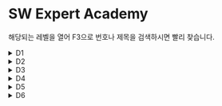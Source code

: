 # SW Expert Academy<br/>
해당되는 레벨을 열어 F3으로 번호나 제목을 검색하시면 빨리 찾습니다.
<details markdown="1">
<summary>D1</summary>

|Title|Solution|remarks|
|:---|:---:|:---:|
|1545.거꾸로 출력해 보아요|[java](https://github.com/gospel306/Algorithm/blob/master/SWExpertAcademy/D1/(1545)%20%EA%B1%B0%EA%BE%B8%EB%A1%9C%20%EC%B6%9C%EB%A0%A5%ED%95%B4%20%EB%B3%B4%EC%95%84%EC%9A%94.java)
|1933.간단한 N의 약수|[java](https://github.com/gospel306/Algorithm/blob/master/SWExpertAcademy/D1/(1933)%20%EA%B0%84%EB%8B%A8%ED%95%9C%20N%20%EC%9D%98%20%EC%95%BD%EC%88%98.java)
|1936.1대1 가위바위보|[java](https://github.com/gospel306/Algorithm/blob/master/SWExpertAcademy/D1/(1936)%201%EB%8C%801%20%EA%B0%80%EC%9C%84%EB%B0%94%EC%9C%84%EB%B3%B4.java)
|1938.아주 간단한 계산기|[java](https://github.com/gospel306/Algorithm/blob/master/SWExpertAcademy/D1/(1938)%20%EC%95%84%EC%A3%BC%20%EA%B0%84%EB%8B%A8%ED%95%9C%20%EA%B3%84%EC%82%B0%EA%B8%B0.java)
|2019.더블더블|[java](https://github.com/gospel306/Algorithm/blob/master/SWExpertAcademy/D1/(2019)%20%EB%8D%94%EB%B8%94%EB%8D%94%EB%B8%94.java)
|2025.N줄덧셈|[java](https://github.com/gospel306/Algorithm/blob/master/SWExpertAcademy/D1/(2025)%20N%EC%A4%84%EB%8D%A7%EC%85%88.java)|
|2027.대각선 출력하기|[java](https://github.com/gospel306/Algorithm/blob/master/SWExpertAcademy/D1/(2027)%20%EB%8C%80%EA%B0%81%EC%84%A0%20%EC%B6%9C%EB%A0%A5%ED%95%98%EA%B8%B0.java)
|2029.몫과 나머지 출력하기|[java](https://github.com/gospel306/Algorithm/blob/master/SWExpertAcademy/D1/(2029)%20%EB%AA%AB%EA%B3%BC%20%EB%82%98%EB%A8%B8%EC%A7%80%20%EC%B6%9C%EB%A0%A5%ED%95%98%EA%B8%B0.java)
|2043.서랍의 비밀번호|[java](https://github.com/gospel306/Algorithm/blob/master/SWExpertAcademy/D1/(2043)%20%EC%84%9C%EB%9E%8D%EC%9D%98%20%EB%B9%84%EB%B0%80%EB%B2%88%ED%98%B8.java)
|2046.스탬프 찍기|[java](https://github.com/gospel306/Algorithm/blob/master/SWExpertAcademy/D1/(2046)%20%EC%8A%A4%ED%83%AC%ED%94%84%20%EC%B0%8D%EA%B8%B0.java)
|2047.신문 헤드라인|[java](https://github.com/gospel306/Algorithm/blob/master/SWExpertAcademy/D1/(2047)%20%EC%8B%A0%EB%AC%B8%20%ED%97%A4%EB%93%9C%EB%9D%BC%EC%9D%B8.java)
|2050.알파벳을 숫자로 변환|[java](https://github.com/gospel306/Algorithm/blob/master/SWExpertAcademy/D1/(2050)%20%EC%95%8C%ED%8C%8C%EB%B2%B3%EC%9D%84%20%EC%88%AB%EC%9E%90%EB%A1%9C%20%EB%B3%80%ED%99%98.java)
|2056.연월일 달력|[java](https://github.com/gospel306/Algorithm/blob/master/SWExpertAcademy/D1/(2056)%20%EC%97%B0%EC%9B%94%EC%9D%BC%20%EB%8B%AC%EB%A0%A5.java)
|2058.자릿수 더하기|[java](https://github.com/gospel306/Algorithm/blob/master/SWExpertAcademy/D1/(2058)%20%EC%9E%90%EB%A6%BF%EC%88%98%20%EB%8D%94%ED%95%98%EA%B8%B0.java)|QuickSort 구현|
|2063.중간값 찾기|[java](https://github.com/gospel306/Algorithm/blob/master/SWExpertAcademy/D1/(2063)%20%EC%A4%91%EA%B0%84%EA%B0%92%20%EC%B0%BE%EA%B8%B0.java)
|2068.최대수 구하기|[java](https://github.com/gospel306/Algorithm/blob/master/SWExpertAcademy/D1/(2068)%20%EC%B5%9C%EB%8C%80%EC%88%98%20%EA%B5%AC%ED%95%98%EA%B8%B0.java)
|2070.큰 놈, 작은 놈, 같은 놈|[java](https://github.com/gospel306/Algorithm/blob/master/SWExpertAcademy/D1/(2070)%20%ED%81%B0%20%EB%86%88%2C%20%EC%9E%91%EC%9D%80%20%EB%86%88%2C%20%EA%B0%99%EC%9D%80%20%EB%86%88.java)
|2071.평균값 구하기|[java](https://github.com/gospel306/Algorithm/blob/master/SWExpertAcademy/D1/(2071)%ED%8F%89%EA%B7%A0%EA%B0%92%20%EA%B5%AC%ED%95%98%EA%B8%B0%2Cjava)
|2072.홀수만 더하기|[java](https://github.com/gospel306/Algorithm/blob/master/SWExpertAcademy/D1/(2072)%ED%99%80%EC%88%98%EB%A7%8C%20%EB%8D%94%ED%95%98%EA%B8%B0.java)

</details>

<details markdown="1">
<summary>D2</summary>

|Title|Solution|remarks|
|:---|:---:|:---:|
|1204.최빈수 구하기|[java](https://github.com/gospel306/Algorithm/blob/master/SWExpertAcademy/D2/(1204)%20%EC%B5%9C%EB%B9%88%EC%88%98%20%EA%B5%AC%ED%95%98%EA%B8%B0.java)
|1284.수도 요금 경쟁|[java](https://github.com/gospel306/Algorithm/blob/master/SWExpertAcademy/D2/(1284)%20%EC%88%98%EB%8F%84%20%EC%9A%94%EA%B8%88%20%EA%B2%BD%EC%9F%81.java)
|1285.아름이의 돌 던지기|[cpp](https://github.com/gospel306/Algorithm/blob/master/SWExpertAcademy/D2/(1285)%20%EC%95%84%EB%A6%84%EC%9D%B4%EC%9D%98%20%EB%8F%8C%20%EB%8D%98%EC%A7%80%EA%B8%B0.cpp)
|1288.새로운 불면증 치료법|[java](https://github.com/gospel306/Algorithm/blob/master/SWExpertAcademy/D2/(1288)%20%EC%83%88%EB%A1%9C%EC%9A%B4%20%EB%B6%88%EB%A9%B4%EC%A6%9D%20%EC%B9%98%EB%A3%8C%EB%B2%95.java)
|1859.백만 장자 프로젝트|[java](https://github.com/gospel306/Algorithm/blob/master/SWExpertAcademy/D2/(1859)%20%EB%B0%B1%EB%A7%8C%20%EC%9E%A5%EC%9E%90%20%ED%94%84%EB%A1%9C%EC%A0%9D%ED%8A%B8.java)
|1926.간단한 369게임|[java](https://github.com/gospel306/Algorithm/blob/master/SWExpertAcademy/D2/(1926)%20%EA%B0%84%EB%8B%A8%ED%95%9C%20369%EA%B2%8C%EC%9E%84.java)
|1928.Base64 Decoder|[java](https://github.com/gospel306/Algorithm/blob/master/SWExpertAcademy/D2/(1928)%20Base64%20Decoder.java)
|1940.가랏! RC카!|[java](https://github.com/gospel306/Algorithm/blob/master/SWExpertAcademy/D2/(1940)%20%EA%B0%80%EB%9E%8F!%20RC%EC%B9%B4!.java)
|1945.간단한 소인수분해|[java](https://github.com/gospel306/Algorithm/blob/master/SWExpertAcademy/D2/(1945)%20%EA%B0%84%EB%8B%A8%ED%95%9C%20%EC%86%8C%EC%9D%B8%EC%88%98%EB%B6%84%ED%95%B4.java)
|1946.간단한 압축 풀기|[java](https://github.com/gospel306/Algorithm/blob/master/SWExpertAcademy/D2/(1946)%20%EA%B0%84%EB%8B%A8%ED%95%9C%20%EC%95%95%EC%B6%95%20%ED%92%80%EA%B8%B0.java)
|1948.날짜 계산기|[java](https://github.com/gospel306/Algorithm/blob/master/SWExpertAcademy/D2/(1948)%20%EB%82%A0%EC%A7%9C%20%EA%B3%84%EC%82%B0%EA%B8%B0.java)
|1954.달팽이 숫자|[java](https://github.com/gospel306/Algorithm/blob/master/SWExpertAcademy/D2/(1954)%20%EB%8B%AC%ED%8C%BD%EC%9D%B4%20%EC%88%AB%EC%9E%90.java)
|1959.두개의 숫자열|[java](https://github.com/gospel306/Algorithm/blob/master/SWExpertAcademy/D2/(1959)%20%EB%91%90%EA%B0%9C%EC%9D%98%20%EC%88%AB%EC%9E%90%EC%97%B4.java)
|1961.숫자 배열 회전|[java](https://github.com/gospel306/Algorithm/blob/master/SWExpertAcademy/D2/(1961)%20%EC%88%AB%EC%9E%90%20%EB%B0%B0%EC%97%B4%20%ED%9A%8C%EC%A0%84.java)
|1966.숫자를 정렬하자|[java](https://github.com/gospel306/Algorithm/blob/master/SWExpertAcademy/D2/(1966)%20%EC%88%AB%EC%9E%90%EB%A5%BC%20%EC%A0%95%EB%A0%AC%ED%95%98%EC%9E%90.java)
|1970.쉬운 거스름돈|[java](https://github.com/gospel306/Algorithm/blob/master/SWExpertAcademy/D2/(1970)%20%EC%89%AC%EC%9A%B4%20%EA%B1%B0%EC%8A%A4%EB%A6%84%EB%8F%88.java)
|1974.스도쿠 검증|[java](https://github.com/gospel306/Algorithm/blob/master/SWExpertAcademy/D2/(1974)%20%EC%8A%A4%EB%8F%84%EC%BF%A0%20%EA%B2%80%EC%A6%9D.java)
|1976.시각 덧셈|[java](https://github.com/gospel306/Algorithm/blob/master/SWExpertAcademy/D2/(1976)%20%EC%8B%9C%EA%B0%81%20%EB%8D%A7%EC%85%88.java)
|1979.어디에 단어가 들어갈 수 있을까|[java](https://github.com/gospel306/Algorithm/blob/master/SWExpertAcademy/D2/(1979)%20%EC%96%B4%EB%94%94%EC%97%90%20%EB%8B%A8%EC%96%B4%EA%B0%80%20%EB%93%A4%EC%96%B4%EA%B0%88%20%EC%88%98%20%EC%9E%88%EC%9D%84%EA%B9%8C.java)
|1983.조교의 성적 매기기|[java](https://github.com/gospel306/Algorithm/blob/master/SWExpertAcademy/D2/(1983)%20%EC%A1%B0%EA%B5%90%EC%9D%98%20%EC%84%B1%EC%A0%81%20%EB%A7%A4%EA%B8%B0%EA%B8%B0.java)
|1984.중간 평균값 구하기|[java](https://github.com/gospel306/Algorithm/blob/master/SWExpertAcademy/D2/(1984)%20%EC%A4%91%EA%B0%84%20%ED%8F%89%EA%B7%A0%EA%B0%92%20%EA%B5%AC%ED%95%98%EA%B8%B0.java)
|1989.지그재그 숫자|[java](https://github.com/gospel306/Algorithm/blob/master/SWExpertAcademy/D2/(1986)%20%EC%A7%80%EA%B7%B8%EC%9E%AC%EA%B7%B8%20%EC%88%AB%EC%9E%90.java)
|2001.초심자의 회문 검사|[java](https://github.com/gospel306/Algorithm/blob/master/SWExpertAcademy/D2/(1989)%20%EC%B4%88%EC%8B%AC%EC%9E%90%EC%9D%98%20%ED%9A%8C%EB%AC%B8%20%EA%B2%80%EC%82%AC.java)
|2001.파리 퇴치|[java](https://github.com/gospel306/Algorithm/blob/master/SWExpertAcademy/D2/(2001)%20%ED%8C%8C%EB%A6%AC%20%ED%87%B4%EC%B9%98.java)
|2005.파스칼의 삼각형|[java](https://github.com/gospel306/Algorithm/blob/master/SWExpertAcademy/D2/(2005)%20%ED%8C%8C%EC%8A%A4%EC%B9%BC%EC%9D%98%20%EC%82%BC%EA%B0%81%ED%98%95.java)
|2007.패턴 마디의 길이|[java](https://github.com/gospel306/Algorithm/blob/master/SWExpertAcademy/D2/(2007)%20%ED%8C%A8%ED%84%B4%20%EB%A7%88%EB%94%94%EC%9D%98%20%EA%B8%B8%EC%9D%B4.java)

</details>
<details markdown="1">
<summary>D3</summary>

|Title|Solution|remarks|
|:---|:---:|:---:|
|1206.View|[java](https://github.com/gospel306/Algorithm/blob/master/SWExpertAcademy/D3/(1206)%20View.java)
|1208.Flatten|[java](https://github.com/gospel306/Algorithm/blob/master/SWExpertAcademy/D3/(1208)%20Flatten.java)
|1209.Sum|[java](https://github.com/gospel306/Algorithm/blob/master/SWExpertAcademy/D3/(1209)%20Sum.java)
|1213.String|[java](https://github.com/gospel306/Algorithm/blob/master/SWExpertAcademy/D3/(1213)%20String.java)
|1215.회문1|[java](https://github.com/gospel306/Algorithm/blob/master/SWExpertAcademy/D3/(1215)%20%ED%9A%8C%EB%AC%B81.java)
|1216.회문2|[java](https://github.com/gospel306/Algorithm/blob/master/SWExpertAcademy/D3/(1216)%20%ED%9A%8C%EB%AC%B82.java)
|1217.거듭 제곱|[java](https://github.com/gospel306/Algorithm/blob/master/SWExpertAcademy/D3/(1217)%20%EA%B1%B0%EB%93%AD%20%EC%A0%9C%EA%B3%B1.java)
|1221.GNS|[java](https://github.com/gospel306/Algorithm/blob/master/SWExpertAcademy/D3/(1221)%20GNS.java)
|1225.암호생성기|[java](https://github.com/gospel306/Algorithm/blob/master/SWExpertAcademy/D3/(1225)%20%EC%95%94%ED%98%B8%EC%83%9D%EC%84%B1%EA%B8%B0.java)
|1228.암호문1|[java](https://github.com/gospel306/Algorithm/blob/master/SWExpertAcademy/D3/(1228)%20%EC%95%94%ED%98%B8%EB%AC%B81.java)
|1229.암호문2|[java](https://github.com/gospel306/Algorithm/blob/master/SWExpertAcademy/D3/(1229)%20%EC%95%94%ED%98%B8%EB%AC%B82.java)
|1230.암호문3|[java](https://github.com/gospel306/Algorithm/blob/master/SWExpertAcademy/D3/(1230)%20%EC%95%94%ED%98%B8%EB%AC%B83.java)
|1234.비밀번호|[java](https://github.com/gospel306/Algorithm/blob/master/SWExpertAcademy/D3/(1234)%20%EB%B9%84%EB%B0%80%EB%B2%88%ED%98%B8.java)
|1240.단순 2진 암호코드|[java](https://github.com/gospel306/Algorithm/blob/master/SWExpertAcademy/D3/(1240)%20%EB%8B%A8%EC%88%9C%202%EC%A7%84%20%EC%95%94%ED%98%B8%EC%BD%94%EB%93%9C.java)
|1244.최대 상금|[java](https://github.com/gospel306/Algorithm/blob/master/SWExpertAcademy/D3/(1244)%20%EC%B5%9C%EB%8C%80%20%EC%83%81%EA%B8%88.java)
|1289.원재의 메모리 복구하기|[java](https://github.com/gospel306/Algorithm/blob/master/SWExpertAcademy/D3/(1289)%20%EC%9B%90%EC%9E%AC%EC%9D%98%20%EB%A9%94%EB%AA%A8%EB%A6%AC%20%EB%B3%B5%EA%B5%AC%ED%95%98%EA%B8%B0.java)
|1491.원재의 벽 꾸미기|[java](https://github.com/gospel306/Algorithm/blob/master/SWExpertAcademy/D3/(1491)%20%EC%9B%90%EC%9E%AC%EC%9D%98%20%EB%B2%BD%20%EA%BE%B8%EB%AF%B8%EA%B8%B0.java)
|1493.수의 새로운 연산|[java](https://github.com/gospel306/Algorithm/blob/master/SWExpertAcademy/D3/(1493)%20%EC%88%98%EC%9D%98%20%EC%83%88%EB%A1%9C%EC%9A%B4%20%EC%97%B0%EC%82%B0.java)
|1860.진기의 최고급 붕어빵|[java](https://github.com/gospel306/Algorithm/blob/master/SWExpertAcademy/D3/(1860)%20%EC%A7%84%EA%B8%B0%EC%9D%98%20%EC%B5%9C%EA%B3%A0%EA%B8%89%20%EB%B6%95%EC%96%B4%EB%B9%B5.java)
|1873.상호의 배틀필드|[java](https://github.com/gospel306/Algorithm/blob/master/SWExpertAcademy/D3/(1873)%20%EC%83%81%ED%98%B8%EC%9D%98%20%EB%B0%B0%ED%8B%80%ED%95%84%EB%93%9C.java)|Simulation|
|2805.농작물 수확하기|[java](https://github.com/gospel306/Algorithm/blob/master/SWExpertAcademy/D3/(2805)%20%EB%86%8D%EC%9E%91%EB%AC%BC%20%EC%88%98%ED%99%95%ED%95%98%EA%B8%B0.java)
|2806.N-Queen|[java](https://github.com/gospel306/Algorithm/blob/master/SWExpertAcademy/D3/(2806)%20N-Queen.java)|Backtracking
|2817.부분 수열의 합|[java](https://github.com/gospel306/Algorithm/blob/master/SWExpertAcademy/D3/(2817)%20%EB%B6%80%EB%B6%84%20%EC%88%98%EC%97%B4%EC%9D%98%20%ED%95%A9.java)
|2948.문자열 교집합|[java](https://github.com/gospel306/Algorithm/blob/master/SWExpertAcademy/D3/(2948)%20%EB%AC%B8%EC%9E%90%EC%97%B4%20%EA%B5%90%EC%A7%91%ED%95%A9.java)
|3131.100만 이하의 모든 소수|[java](https://github.com/gospel306/Algorithm/blob/master/SWExpertAcademy/D3/(3131)%20100%EB%A7%8C%20%EC%9D%B4%ED%95%98%EC%9D%98%20%EB%AA%A8%EB%93%A0%20%EC%86%8C%EC%88%98.java)
|3142.영준이와 신비한 뿔의 숲|[java](https://github.com/gospel306/Algorithm/blob/master/SWExpertAcademy/D3/(3142)%20%EC%98%81%EC%A4%80%EC%9D%B4%EC%99%80%20%EC%8B%A0%EB%B9%84%ED%95%9C%20%EB%BF%94%EC%9D%98%20%EC%88%B2.java)
|3233.정삼각형 분할 놀이|[java](https://github.com/gospel306/Algorithm/blob/master/SWExpertAcademy/D3/(3233)%20%EC%A0%95%EC%82%BC%EA%B0%81%ED%98%95%20%EB%B6%84%ED%95%A0%20%EB%86%80%EC%9D%B4.java)
|3260.두 수의 덧셈|[java](https://github.com/gospel306/Algorithm/blob/master/SWExpertAcademy/D3/(3260)%20%EB%91%90%20%EC%88%98%EC%9D%98%20%EB%8D%A7%EC%85%88.java)
|3314.보충학습과 평균|[java](https://github.com/gospel306/Algorithm/blob/master/SWExpertAcademy/D3/(3314)%20%EB%B3%B4%EC%B6%A9%ED%95%99%EC%8A%B5%EA%B3%BC%20%ED%8F%89%EA%B7%A0.java)
|3376.파도반 수열|[java](https://github.com/gospel306/Algorithm/blob/master/SWExpertAcademy/D3/(3376)%ED%8C%8C%EB%8F%84%EB%B0%98%20%EC%88%98%EC%97%B4.java)
|3408.세가지 합 구하기|[java](https://github.com/gospel306/Algorithm/blob/master/SWExpertAcademy/D3/(3408)%20%EC%84%B8%EA%B0%80%EC%A7%80%20%ED%95%A9%20%EA%B5%AC%ED%95%98%EA%B8%B0.java)
|3431.준환이의 운동관리|[java](https://github.com/gospel306/Algorithm/blob/master/SWExpertAcademy/D3/(3431)%20%EC%A4%80%ED%99%98%EC%9D%B4%EC%9D%98%20%EC%9A%B4%EB%8F%99%EA%B4%80%EB%A6%AC.java)
|3456.직사각형 길이 찾기|[java](https://github.com/gospel306/Algorithm/blob/master/SWExpertAcademy/D3/(3456)%20%EC%A7%81%EC%82%AC%EA%B0%81%ED%98%95%20%EA%B8%B8%EC%9D%B4%20%EC%B0%BE%EA%B8%B0.java)
|3499.퍼펙트 셔플|[java](https://github.com/gospel306/Algorithm/blob/master/SWExpertAcademy/D3/(3499)%20%ED%8D%BC%ED%8E%99%ED%8A%B8%20%EC%85%94%ED%94%8C.java)
|3750.Digit sum|[java](https://github.com/gospel306/Algorithm/blob/master/SWExpertAcademy/D3/(3750)%20Digit%20sum.java)
|3975.승률 비교하기|[java](https://github.com/gospel306/Algorithm/blob/master/SWExpertAcademy/D3/(3975)%20%EC%8A%B9%EB%A5%A0%20%EB%B9%84%EA%B5%90%ED%95%98%EA%B8%B0.java)
|4047.영준이의 카드 카운팅|[java](https://github.com/gospel306/Algorithm/blob/master/SWExpertAcademy/D3/(4047)%20%EC%98%81%EC%A4%80%EC%9D%B4%EC%9D%98%20%EC%B9%B4%EB%93%9C%20%EC%B9%B4%EC%9A%B4%ED%8C%85.java)
|4299.태혁이의 사랑은 타이밍|[java](https://github.com/gospel306/Algorithm/blob/master/SWExpertAcademy/D3/(4299)%20%ED%83%9C%ED%98%81%EC%9D%B4%EC%9D%98%20%EC%82%AC%EB%9E%91%EC%9D%80%20%ED%83%80%EC%9D%B4%EB%B0%8D.java)
|4406.모음이 보이지 않는 사람|[java](https://github.com/gospel306/Algorithm/blob/master/SWExpertAcademy/D3/(4406)%20%EB%AA%A8%EC%9D%8C%EC%9D%B4%20%EB%B3%B4%EC%9D%B4%EC%A7%80%20%EC%95%8A%EB%8A%94%20%EC%82%AC%EB%9E%8C.java)
|4466.최대 성적표 만들기|[java](https://github.com/gospel306/Algorithm/blob/master/SWExpertAcademy/D3/(4466)%20%EC%B5%9C%EB%8C%80%20%EC%84%B1%EC%A0%81%ED%91%9C%20%EB%A7%8C%EB%93%A4%EA%B8%B0.java)
|4676.늘어지는 소리 만들기|[java](https://github.com/gospel306/Algorithm/blob/master/SWExpertAcademy/D3/(4676)%20%EB%8A%98%EC%96%B4%EC%A7%80%EB%8A%94%20%EC%86%8C%EB%A6%AC%20%EB%A7%8C%EB%93%A4%EA%B8%B0.java)
|4698.테네스의 특별한 소수|[java](https://github.com/gospel306/Algorithm/blob/master/SWExpertAcademy/D3/(4698)%20%ED%85%8C%EB%84%A4%EC%8A%A4%EC%9D%98%20%ED%8A%B9%EB%B3%84%ED%95%9C%20%EC%86%8C%EC%88%98.java)
|4751.다솔이의 다이아몬드 장식|[java](https://github.com/gospel306/Algorithm/blob/master/SWExpertAcademy/D3/(4751)%20%EB%8B%A4%EC%86%94%EC%9D%B4%EC%9D%98%20%EB%8B%A4%EC%9D%B4%EC%95%84%EB%AA%AC%EB%93%9C%20%EC%9E%A5%EC%8B%9D.java)
|4789.성공적인 공연 기획|[java](https://github.com/gospel306/Algorithm/blob/master/SWExpertAcademy/D3/(4789)%20%EC%84%B1%EA%B3%B5%EC%A0%81%EC%9D%B8%20%EA%B3%B5%EC%97%B0%20%EA%B8%B0%ED%9A%8D.java)
|5162.두가지 빵의 딜레마|[java](https://github.com/gospel306/Algorithm/blob/master/SWExpertAcademy/D3/(5162)%20%EB%91%90%EA%B0%80%EC%A7%80%20%EB%B9%B5%EC%9D%98%20%EB%94%9C%EB%A0%88%EB%A7%88.java)
|5215.햄버거 다이어트|[java](https://github.com/gospel306/Algorithm/blob/master/SWExpertAcademy/D3/(5215)%20%ED%96%84%EB%B2%84%EA%B1%B0%20%EB%8B%A4%EC%9D%B4%EC%96%B4%ED%8A%B8.java)
|5356.의석이의 세로로 말해요|[java](https://github.com/gospel306/Algorithm/blob/master/SWExpertAcademy/D3/(5356)%20%EC%9D%98%EC%84%9D%EC%9D%B4%EC%9D%98%20%EC%84%B8%EB%A1%9C%EB%A1%9C%20%EB%A7%90%ED%95%B4%EC%9A%94.java)
|5431.민석이의 과제 체크하기|[java](https://github.com/gospel306/Algorithm/blob/master/SWExpertAcademy/D3/(5431)%20%EB%AF%BC%EC%84%9D%EC%9D%B4%EC%9D%98%20%EA%B3%BC%EC%A0%9C%20%EC%B2%B4%ED%81%AC%ED%95%98%EA%B8%B0.java)
|5515.2016년 요일 맞추기|[java](https://github.com/gospel306/Algorithm/blob/master/SWExpertAcademy/D3/(5515)%202016%EB%85%84%20%EC%9A%94%EC%9D%BC%20%EB%A7%9E%EC%B6%94%EA%B8%B0.java)
|5549.홀수일까 짝수일까|[java](https://github.com/gospel306/Algorithm/blob/master/SWExpertAcademy/D3/(5549)%20%ED%99%80%EC%88%98%EC%9D%BC%EA%B9%8C%20%EC%A7%9D%EC%88%98%EC%9D%BC%EA%B9%8C.java)
|5601.쥬스 나누기|[java](https://github.com/gospel306/Algorithm/blob/master/SWExpertAcademy/D3/(5601)%20%EC%A5%AC%EC%8A%A4%20%EB%82%98%EB%88%84%EA%B8%B0.java)
|5603.건초더미|[java](https://github.com/gospel306/Algorithm/blob/master/SWExpertAcademy/D3/(5603)%20%EA%B1%B4%EC%B4%88%EB%8D%94%EB%AF%B8.java)
|5607.조합|[java](https://github.com/gospel306/Algorithm/blob/master/SWExpertAcademy/D3/(5607)%20%EC%A1%B0%ED%95%A9.java)
|5642.합|[java](https://github.com/gospel306/Algorithm/blob/master/SWExpertAcademy/D3/(5642)%20%ED%95%A9.java)
|5688.세제곱근을 찾아라|[java](https://github.com/gospel306/Algorithm/blob/master/SWExpertAcademy/D3/(5688)%20%EC%84%B8%EC%A0%9C%EA%B3%B1%EA%B7%BC%EC%9D%84%20%EC%B0%BE%EC%95%84%EB%9D%BC.java)
|5789.현주의 상자 바꾸기|[java](https://github.com/gospel306/Algorithm/blob/master/SWExpertAcademy/D3/(5789)%20%ED%98%84%EC%A3%BC%EC%9D%98%20%EC%83%81%EC%9E%90%20%EB%B0%94%EA%BE%B8%EA%B8%B0.java)
|5989.새샘이의 7-3-5 게임|[java](https://github.com/gospel306/Algorithm/blob/master/SWExpertAcademy/D3/(5948)%20%EC%83%88%EC%83%98%EC%9D%B4%EC%9D%98%207-3-5%20%EA%B2%8C%EC%9E%84.java)
|6019.기차 사이의 파리|[java](https://github.com/gospel306/Algorithm/blob/master/SWExpertAcademy/D3/(6019)%20%EA%B8%B0%EC%B0%A8%20%EC%82%AC%EC%9D%B4%EC%9D%98%20%ED%8C%8C%EB%A6%AC.java)
|6190.정곤이의 단조 증가하는 수|[java](https://github.com/gospel306/Algorithm/blob/master/SWExpertAcademy/D3/(6190)%20%EC%A0%95%EA%B3%A4%EC%9D%B4%EC%9D%98%20%EB%8B%A8%EC%A1%B0%20%EC%A6%9D%EA%B0%80%ED%95%98%EB%8A%94%20%EC%88%98.java)
|6485.삼성시의 버스 노선|[java](https://github.com/gospel306/Algorithm/blob/master/SWExpertAcademy/D3/(6485)%20%EC%82%BC%EC%84%B1%EC%8B%9C%EC%9D%98%20%EB%B2%84%EC%8A%A4%20%EB%85%B8%EC%84%A0.java)
|6692.다솔이의 월급 상자|[java](https://github.com/gospel306/Algorithm/blob/master/SWExpertAcademy/D3/(6692)%20%EB%8B%A4%EC%86%94%EC%9D%B4%EC%9D%98%20%EC%9B%94%EA%B8%89%20%EC%83%81%EC%9E%90.java)
|6718.희성이의 원근법|[java](https://github.com/gospel306/Algorithm/blob/master/SWExpertAcademy/D3/(6718)%20%ED%9D%AC%EC%84%B1%EC%9D%B4%EC%9D%98%20%EC%9B%90%EA%B7%BC%EB%B2%95.java)
|6730.장애물 경주 난이도|[java](https://github.com/gospel306/Algorithm/blob/master/SWExpertAcademy/D3/(6730)%20%EC%9E%A5%EC%95%A0%EB%AC%BC%20%EA%B2%BD%EC%A3%BC%20%EB%82%9C%EC%9D%B4%EB%8F%84.java)
|6808.규영이와 인영이의 카드게임|[java](https://github.com/gospel306/Algorithm/blob/master/SWExpertAcademy/D3/(6808)%20%EA%B7%9C%EC%98%81%EC%9D%B4%EC%99%80%20%EC%9D%B8%EC%98%81%EC%9D%B4%EC%9D%98%20%EC%B9%B4%EB%93%9C%EA%B2%8C%EC%9E%84.java)
|6900.주혁이의 복권 당첨|[java](https://github.com/gospel306/Algorithm/blob/master/SWExpertAcademy/D3/(6900)%20%EC%A3%BC%ED%98%81%EC%9D%B4%EC%9D%98%20%EB%B3%B5%EA%B6%8C%20%EB%8B%B9%EC%B2%A8.java)
|6958.동철이의 프로그래밍 대회|[java](https://github.com/gospel306/Algorithm/blob/master/SWExpertAcademy/D3/(6958)%20%EB%8F%99%EC%B2%A0%EC%9D%B4%EC%9D%98%20%ED%94%84%EB%A1%9C%EA%B7%B8%EB%9E%98%EB%B0%8D%20%EB%8C%80%ED%9A%8C.java)
|7087.문제 제목 붙이기|[java](https://github.com/gospel306/Algorithm/blob/master/SWExpertAcademy/D3/(7087)%20%EB%AC%B8%EC%A0%9C%20%EC%A0%9C%EB%AA%A9%20%EB%B6%99%EC%9D%B4%EA%B8%B0.java)
|7227.사랑의 카운슬러|[java](https://github.com/gospel306/Algorithm/blob/master/SWExpertAcademy/D3/(7227)%20%EC%82%AC%EB%9E%91%EC%9D%98%20%EC%B9%B4%EC%9A%B4%EC%8A%AC%EB%9F%AC.java)
|7510.상원이의 연속 합|[java](https://github.com/gospel306/Algorithm/blob/master/SWExpertAcademy/D3/(7510)%20%EC%83%81%EC%9B%90%EC%9D%B4%EC%9D%98%20%EC%97%B0%EC%86%8D%20%ED%95%A9.java)
|7532.세영이의 SEM력 연도|[java](https://github.com/gospel306/Algorithm/blob/master/SWExpertAcademy/D3/(7532)%20%EC%84%B8%EC%98%81%EC%9D%B4%EC%9D%98%20SEM%EB%A0%A5%20%EC%97%B0%EB%8F%84.java)
|7584.자가 복제 문자열|[java](https://github.com/gospel306/Algorithm/blob/master/SWExpertAcademy/D3/(7584)%20%EC%9E%90%EA%B0%80%20%20%EB%B3%B5%EC%A0%9C%20%EB%AC%B8%EC%9E%90%EC%97%B4.java)
|7675.통역사 성경이|[java](https://github.com/gospel306/Algorithm/blob/master/SWExpertAcademy/D3/(7675)%20%ED%86%B5%EC%97%AD%EC%82%AC%20%EC%84%B1%EA%B2%BD%EC%9D%B4.java)
|7728.다양성 측정|[java](https://github.com/gospel306/Algorithm/blob/master/SWExpertAcademy/D3/(7728)%20%EB%8B%A4%EC%96%91%EC%84%B1%20%EC%B8%A1%EC%A0%95.java)
|7732.시간 개념|[java](https://github.com/gospel306/Algorithm/blob/master/SWExpertAcademy/D3/(7732)%20%EC%8B%9C%EA%B0%84%20%EA%B0%9C%EB%85%90.java)
|7853.오타|[java](https://github.com/gospel306/Algorithm/blob/master/SWExpertAcademy/D3/(7853)%20%EC%98%A4%ED%83%80.java)
|7964.부먹왕국의 차원 관문|[java](https://github.com/gospel306/Algorithm/blob/master/SWExpertAcademy/D3/(7964)%20%EB%B6%80%EB%A8%B9%EC%99%95%EA%B5%AD%EC%9D%98%20%EC%B0%A8%EC%9B%90%20%EA%B4%80%EB%AC%B8.java)
|7985.Rooted Binary Tree 재구성|[java](https://github.com/gospel306/Algorithm/blob/master/SWExpertAcademy/D3/(7985)%20Rooted%20Binary%20Tree%20%EC%9E%AC%EA%B5%AC%EC%84%B1.java)
|8016.홀수 피라미드|[java](https://github.com/gospel306/Algorithm/blob/master/SWExpertAcademy/D3/(8016)%20%ED%99%80%EC%88%98%20%ED%94%BC%EB%9D%BC%EB%AF%B8%EB%93%9C.java)
|8338.계산기|[java](https://github.com/gospel306/Algorithm/blob/master/SWExpertAcademy/D3/(8338)%20%EA%B3%84%EC%82%B0%EA%B8%B0.java)
|8658.Summation|[java](https://github.com/gospel306/Algorithm/blob/master/SWExpertAcademy/D3/(8658)%20Summation.java)
|8673.코딩 토너먼트1|[java](https://github.com/gospel306/Algorithm/blob/master/SWExpertAcademy/D3/(8673)%20%EC%BD%94%EB%94%A9%20%ED%86%A0%EB%84%88%EB%A8%BC%ED%8A%B81.java)
|8741.두문자어|[java](https://github.com/gospel306/Algorithm/blob/master/SWExpertAcademy/D3/(8741)%20%EB%91%90%EB%AC%B8%EC%9E%90%EC%96%B4.java)
|8821.적고 지우기|[java](https://github.com/gospel306/Algorithm/blob/master/SWExpertAcademy/D3/(8821)%20%EC%A0%81%EA%B3%A0%20%20%EC%A7%80%EC%9A%B0%EA%B8%B0.java)
|8840.아바바바|[java](https://github.com/gospel306/Algorithm/blob/master/SWExpertAcademy/D3/(8840)%20%EC%95%84%EB%B0%94%EB%B0%94%EB%B0%94.java)
|8888.시험|[java](https://github.com/gospel306/Algorithm/blob/master/SWExpertAcademy/D3/(8888)%20%EC%8B%9C%ED%97%98.java)
|8931.제로|[java](https://github.com/gospel306/Algorithm/blob/master/SWExpertAcademy/D3/(8931)%20%EC%A0%9C%EB%A1%9C.java)
|9229.한빈이와 Spot Mart|[java](https://github.com/gospel306/Algorithm/blob/master/SWExpertAcademy/D3/(9229)%20%ED%95%9C%EB%B9%88%EC%9D%B4%EC%99%80%20Spot%20Mart.java)
|9280.진용이네 주차자타워|[java](https://github.com/gospel306/Algorithm/blob/master/SWExpertAcademy/D3/(9280)%20%EC%A7%84%EC%9A%A9%EC%9D%B4%EB%84%A4%20%EC%A3%BC%EC%B0%A8%EC%9E%90%ED%83%80%EC%9B%8C.java)
|9317.석찬이의 받아쓰기|[java](https://github.com/gospel306/Algorithm/blob/master/SWExpertAcademy/D3/(9317)%20%EC%84%9D%EC%B0%AC%EC%9D%B4%EC%9D%98%20%EB%B0%9B%EC%95%84%EC%93%B0%EA%B8%B0.java)
|9480.민정이와 광직이의 알파벳 공부|[java](https://github.com/gospel306/Algorithm/blob/master/SWExpertAcademy/D3/(9480)%20%EB%AF%BC%EC%A0%95%EC%9D%B4%EC%99%80%20%EA%B4%91%EC%A7%81%EC%9D%B4%EC%9D%98%20%EC%95%8C%ED%8C%8C%EB%B2%B3%20%EA%B3%B5%EB%B6%80.java)
|9700.USB 꽂기의 미스터리|[java](https://github.com/gospel306/Algorithm/blob/master/SWExpertAcademy/D3/(9700)%20USB%20%EA%BD%82%EA%B8%B0%EC%9D%98%20%EB%AF%B8%EC%8A%A4%ED%84%B0%EB%A6%AC.java)
|9779.카드 게임|[java](https://github.com/gospel306/Algorithm/blob/master/SWExpertAcademy/D3/(9778)%20%EC%B9%B4%EB%93%9C%20%EA%B2%8C%EC%9E%84.java)
|9839.최고의 쌍|[java](https://github.com/gospel306/Algorithm/blob/master/SWExpertAcademy/D3/(9839)%20%EC%B5%9C%EA%B3%A0%EC%9D%98%20%EC%8C%8D.java)
|9940.순열1|[java](https://github.com/gospel306/Algorithm/blob/master/SWExpertAcademy/D3/(9940)%20%EC%88%9C%EC%97%B41.java)

</details>

<details markdown="1">
<summary>D4</summary>

|Title|Solution|remarks|
|:---|:---:|:---:|
|1210.Ladder1|[java](https://github.com/gospel306/Algorithm/blob/master/SWExpertAcademy/D4/(1210)%20Ladder1.java)
|1218.괄호 짝짓기|[java](https://github.com/gospel306/Algorithm/blob/master/SWExpertAcademy/D4/(1218)%20%EA%B4%84%ED%98%B8%20%EC%A7%9D%EC%A7%93%EA%B8%B0.java)
|1222.계산기1|[java](https://github.com/gospel306/Algorithm/blob/master/SWExpertAcademy/D4/(1222)%20%EA%B3%84%EC%82%B0%EA%B8%B01.java)
|1223.계산기2|[java](https://github.com/gospel306/Algorithm/blob/master/SWExpertAcademy/D4/(1223)%20%EA%B3%84%EC%82%B0%EA%B8%B02.java)
|1224.계산기3|[java](https://github.com/gospel306/Algorithm/blob/master/SWExpertAcademy/D4/(1224)%20%EA%B3%84%EC%82%B0%EA%B8%B03.java)
|1226.미로1|[java](https://github.com/gospel306/Algorithm/blob/master/SWExpertAcademy/D4/(1226)%20%EB%AF%B8%EB%A1%9C1.java)
|1233.사칙연산 유효성 검사|[java](https://github.com/gospel306/Algorithm/blob/master/SWExpertAcademy/D4/(1233)%20%EC%82%AC%EC%B9%99%EC%97%B0%EC%82%B0%20%EC%9C%A0%ED%9A%A8%EC%84%B1%20%EA%B2%80%EC%82%AC.java)
|1249.보급로|[java](https://github.com/gospel306/Algorithm/blob/master/SWExpertAcademy/D4/(1249)%20%EB%B3%B4%EA%B8%89%EB%A1%9C.java)|bfs|
|1251.하나로|[java](https://github.com/gospel306/Algorithm/blob/master/SWExpertAcademy/D4/(1251)%20%ED%95%98%EB%82%98%EB%A1%9C.java)
|1258.행렬찾기|[java](https://github.com/gospel306/Algorithm/blob/master/SWExpertAcademy/D4/(1258)%20%ED%96%89%EB%A0%AC%EC%B0%BE%EA%B8%B0.java)
|1494.사랑의 카운슬러|[java](https://github.com/gospel306/Algorithm/blob/master/SWExpertAcademy/D4/(1494)%20%EC%82%AC%EB%9E%91%EC%9D%98%20%EC%B9%B4%EC%9A%B4%EC%8A%AC%EB%9F%AC.java)
|1808.지희의 고장난 계산기|[java](https://github.com/gospel306/Algorithm/blob/master/SWExpertAcademy/D4/(1808)%20%EC%A7%80%ED%9D%AC%EC%9D%98%20%EA%B3%A0%EC%9E%A5%EB%82%9C%20%EA%B3%84%EC%82%B0%EA%B8%B0.java)
|1824.혁진이의 프로그램 검증|[java](https://github.com/gospel306/Algorithm/blob/master/SWExpertAcademy/D4/(1824)%20%ED%98%81%EC%A7%84%EC%9D%B4%EC%9D%98%20%ED%94%84%EB%A1%9C%EA%B7%B8%EB%9E%A8%20%EA%B2%80%EC%A6%9D.java)
|1861.정사각형 방|[java](https://github.com/gospel306/Algorithm/blob/master/SWExpertAcademy/D4/(1861)%20%EC%A0%95%EC%82%AC%EA%B0%81%ED%98%95%20%EB%B0%A9.java)
|1864.동철이의 일 분배|[java](https://github.com/gospel306/Algorithm/blob/master/SWExpertAcademy/D4/(1864)%20%EB%8F%99%EC%B2%A0%EC%9D%B4%EC%9D%98%20%EC%9D%BC%20%EB%B6%84%EB%B0%B0.java)
|1868.파핑파핑 지뢰찾기|[java](https://github.com/gospel306/Algorithm/blob/master/SWExpertAcademy/D4/(1868)%20%ED%8C%8C%ED%95%91%ED%8C%8C%ED%95%91%20%EC%A7%80%EB%A2%B0%EC%B0%BE%EA%B8%B0.java)
|2819.격자판의 숫자 이어 붙이기|[java](https://github.com/gospel306/Algorithm/blob/master/SWExpertAcademy/D4/(2819)%20%EA%B2%A9%EC%9E%90%ED%8C%90%EC%9D%98%20%EC%88%AB%EC%9E%90%20%EC%9D%B4%EC%96%B4%20%EB%B6%99%EC%9D%B4%EA%B8%B0.java)
|3124.최소 스패닝 트리|[java](https://github.com/gospel306/Algorithm/blob/master/SWExpertAcademy/D4/(3124)%20%EC%B5%9C%EC%86%8C%20%EC%8A%A4%ED%8C%A8%EB%8B%9D%20%ED%8A%B8%EB%A6%AC.java)
|3143.가장 빠른 문자열 타이핑|[java](https://github.com/gospel306/Algorithm/blob/master/SWExpertAcademy/D4/(3143)%20%EA%B0%80%EC%9E%A5%20%EB%B9%A0%EB%A5%B8%20%EB%AC%B8%EC%9E%90%EC%97%B4%20%ED%83%80%EC%9D%B4%ED%95%91.java)
|3234.준환이의 양팔저울|[java](https://github.com/gospel306/Algorithm/blob/master/SWExpertAcademy/D4/(3234)%20%EC%A4%80%ED%99%98%EC%9D%B4%EC%9D%98%20%EC%96%91%ED%8C%94%EC%A0%80%EC%9A%B8.java)
|3289.서로소 집합|[java](https://github.com/gospel306/Algorithm/blob/master/SWExpertAcademy/D4/(3289)%20%EC%84%9C%EB%A1%9C%EC%86%8C%20%EC%A7%91%ED%95%A9.java)
|3459.승자 예측하기|[java](https://github.com/gospel306/Algorithm/blob/master/SWExpertAcademy/D4/(3459)%20%EC%8A%B9%EC%9E%90%20%EC%98%88%EC%B8%A1%ED%95%98%EA%B8%B0.java)
|3752.가능한 시험 점수|[java](https://github.com/gospel306/Algorithm/blob/master/SWExpertAcademy/D4/(3752)%20%EA%B0%80%EB%8A%A5%ED%95%9C%20%EC%8B%9C%ED%97%98%20%EC%A0%90%EC%88%98.java)
|4261.빠른 휴대전화 키패드|[java](https://github.com/gospel306/Algorithm/blob/master/SWExpertAcademy/D4/(4261)%20%EB%B9%A0%EB%A5%B8%20%ED%9C%B4%EB%8C%80%EC%A0%84%ED%99%94%20%ED%82%A4%ED%8C%A8%EB%93%9C.java)
|4301.콩 많이 심기|[java](https://github.com/gospel306/Algorithm/blob/master/SWExpertAcademy/D4/(4301)%20%EC%BD%A9%20%EB%A7%8E%EC%9D%B4%20%EC%8B%AC%EA%B8%B0.java)
|4366.정식이의 은행업무|[java](https://github.com/gospel306/Algorithm/blob/master/SWExpertAcademy/D4/(4366)%20%EC%A0%95%EC%8B%9D%EC%9D%B4%EC%9D%98%20%EC%9D%80%ED%96%89%EC%97%85%EB%AC%B4.java)
|4408.자기 방으로 돌아가기|[java](https://github.com/gospel306/Algorithm/blob/master/SWExpertAcademy/D4/(4408)%20%EC%9E%90%EA%B8%B0%20%EB%B0%A9%EC%9C%BC%EB%A1%9C%20%EB%8F%8C%EC%95%84%EA%B0%80%EA%B8%B0.java)
|4530.극한의 청소 작업|[java](https://github.com/gospel306/Algorithm/blob/master/SWExpertAcademy/D4/(4530)%20%EA%B7%B9%ED%95%9C%EC%9D%98%20%EC%B2%AD%EC%86%8C%20%EC%9E%91%EC%97%85.java)
|5213.진수의 홀수 약수|[java](https://github.com/gospel306/Algorithm/blob/master/SWExpertAcademy/D4/(5213)%20%EC%A7%84%EC%88%98%EC%9D%98%20%ED%99%80%EC%88%98%20%EC%95%BD%EC%88%98.java)
|5432.쇠막대기 자르기|[java](https://github.com/gospel306/Algorithm/blob/master/SWExpertAcademy/D4/(5432)%20%EC%87%A0%EB%A7%89%EB%8C%80%EA%B8%B0%20%EC%9E%90%EB%A5%B4%EA%B8%B0.java)
|5550.나는 개구리로소이다|[java](https://github.com/gospel306/Algorithm/blob/master/SWExpertAcademy/D4/(5550)%20%EB%82%98%EB%8A%94%20%EA%B0%9C%EA%B5%AC%EB%A6%AC%EB%A1%9C%EC%86%8C%EC%9D%B4%EB%8B%A4.java)
|6719.성수의 프로그래밍 강좌 시청|[java](https://github.com/gospel306/Algorithm/blob/master/SWExpertAcademy/D4/(6719)%20%EC%84%B1%EC%88%98%EC%9D%98%20%ED%94%84%EB%A1%9C%EA%B7%B8%EB%9E%98%EB%B0%8D%20%EA%B0%95%EC%A2%8C%20%EC%8B%9C%EC%B2%AD.java)
|6959.이상한 나라의 덧셈게임|[java](https://github.com/gospel306/Algorithm/blob/master/SWExpertAcademy/D4/(6959)%20%EC%9D%B4%EC%83%81%ED%95%9C%20%EB%82%98%EB%9D%BC%EC%9D%98%20%EB%8D%A7%EC%85%88%EA%B2%8C%EC%9E%84.java)
|7088.은기의 송아지 세기|[java](https://github.com/gospel306/Algorithm/blob/master/SWExpertAcademy/D4/(7088)%20%EC%9D%80%EA%B8%B0%EC%9D%98%20%EC%86%A1%EC%95%84%EC%A7%80%20%EC%84%B8%EA%B8%B0.java)
|7465.창용 마을 무리의 개수|[java](https://github.com/gospel306/Algorithm/blob/master/SWExpertAcademy/D4/(7465)%20%EC%B0%BD%EC%9A%A9%20%EB%A7%88%EC%9D%84%20%EB%AC%B4%EB%A6%AC%EC%9D%98%20%EA%B0%9C%EC%88%98.java)
|7699.수지의 수지 맞는 여행|[java](https://github.com/gospel306/Algorithm/blob/master/SWExpertAcademy/D4/(7699)%20%EC%88%98%EC%A7%80%EC%9D%98%20%EC%88%98%EC%A7%80%20%EB%A7%9E%EB%8A%94%20%EC%97%AC%ED%96%89.java)
|7829.보물왕 태혁|[java](https://github.com/gospel306/Algorithm/blob/master/SWExpertAcademy/D4/(7829)%20%EB%B3%B4%EB%AC%BC%EC%99%95%20%ED%83%9C%ED%98%81.java)
|7965.퀴즈|[java](https://github.com/gospel306/Algorithm/blob/master/SWExpertAcademy/D4/(7965)%20%ED%80%B4%EC%A6%88.java)
|8049.폭탄 감식반|[java](https://github.com/gospel306/Algorithm/blob/master/SWExpertAcademy/D4/(8049)%20%ED%8F%AD%ED%83%84%20%EA%B0%90%EC%8B%9D%EB%B0%98.java)
|8771.덧셈 문제|[java](https://github.com/gospel306/Algorithm/blob/master/SWExpertAcademy/D4/(8771)%20%EB%8D%A7%EC%85%88%20%EB%AC%B8%EC%A0%9C.java)
|8822.홀수 중간값 피라미드 1|[java](https://github.com/gospel306/Algorithm/blob/master/SWExpertAcademy/D4/(8822)%20%ED%99%80%EC%88%98%20%EC%A4%91%EA%B0%84%EA%B0%92%20%ED%94%BC%EB%9D%BC%EB%AF%B8%EB%93%9C%201.java)
|8934.팰린드롬 공포증|[java](https://github.com/gospel306/Algorithm/blob/master/SWExpertAcademy/D4/(8934)%20%ED%8C%B0%EB%A6%B0%EB%93%9C%EB%A1%AC%20%EA%B3%B5%ED%8F%AC%EC%A6%9D.java)
|9708.가장 긴 수열|[java](https://github.com/gospel306/Algorithm/blob/master/SWExpertAcademy/D4/(9708)%20%EA%B0%80%EC%9E%A5%20%EA%B8%B4%20%EC%88%98%EC%97%B4.java)

</details>

<details markdown="1">
<summary>D5</summary>

|Title|Solution|remarks|
|:---|:---:|:---:|
|1247.최적 경로|[java](https://github.com/gospel306/Algorithm/blob/master/SWExpertAcademy/D5/(1247)%20%EC%B5%9C%EC%A0%81%20%EA%B2%BD%EB%A1%9C.java)
|1256.K번째 접미어|[java](https://github.com/gospel306/Algorithm/blob/master/SWExpertAcademy/D5/(1256)%20K%EB%B2%88%EC%A7%B8%20%EC%A0%91%EB%AF%B8%EC%96%B4.java)
|6782.현주가 좋아하는 제곱근 놀이|[java](https://github.com/gospel306/Algorithm/blob/master/SWExpertAcademy/D5/(6782)%20%ED%98%84%EC%A3%BC%EA%B0%80%20%EC%A2%8B%EC%95%84%ED%95%98%EB%8A%94%20%EC%A0%9C%EA%B3%B1%EA%B7%BC%20%EB%86%80%EC%9D%B4.java)
|9843.촟불 이벤트|[java](https://github.com/gospel306/Algorithm/blob/master/SWExpertAcademy/D5/(9843)%20%EC%B4%9F%EB%B6%88%20%EC%9D%B4%EB%B2%A4%ED%8A%B8.java)

</details>

<details markdown="1">
<summary>D6</summary>

|Title|Solution|remarks|
|:---|:---:|:---:|
|1257.K번째 문자열|[java](https://github.com/gospel306/Algorithm/blob/master/SWExpertAcademy/D6/(1257)%20K%EB%B2%88%EC%A7%B8%20%EB%AC%B8%EC%9E%90%EC%97%B4.java)
|1266.소수 완제품 확률|[java](https://github.com/gospel306/Algorithm/blob/master/SWExpertAcademy/D6/(1266)%20%EC%86%8C%EC%88%98%20%EC%99%84%EC%A0%9C%ED%92%88%20%ED%99%95%EB%A5%A0.java)

</details>
